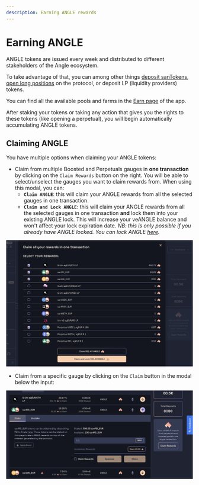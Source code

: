 ```yaml
---
description: Earning ANGLE rewards
---
```


# Earning ANGLE

ANGLE tokens are issued every week and distributed to different stakeholders of the Angle ecosystem.

To take advantage of that, you can among other things [deposit sanTokens](https://app.angle.money/#/deposit), [open long positions](https://app.angle.money/#/perpetuals) on the protocol, or deposit LP (liquidity providers) tokens.

You can find all the available pools and farms in the [Earn page](https://app.angle.money/#/earn) of the app.

After staking your tokens or taking any action that gives you the rights to these tokens (like opening a perpetual), you will begin automatically accumulating ANGLE tokens.

## Claiming ANGLE

You have multiple options when claiming your ANGLE tokens:

- Claim from multiple Boosted and Perpetuals gauges in **one transaction** by clicking on the `Claim Rewards` button on the right. You will be able to select/unselect the gauges you want to claim rewards from. When using this modal, you can:
  - **`Claim ANGLE`**: this will claim your ANGLE rewards from all the selected gauges in one transaction.
  - **`Claim and Lock ANGLE`**: this will claim your ANGLE rewards from all the selected gauges in one transaction **and** lock them into your existing ANGLE lock. This will increase your veANGLE balance and won't affect your lock expiration date. _NB: this is only possible if you already have ANGLE locked. You can lock ANGLE_ [_here_](https://app.angle.money/#/lock)_._&#x20;

![Claim rewards modal](../../.gitbook/assets/claim-rewards-modal.png)

- Claim from a specific gauge by clicking on the `Claim` button in the modal below the input:

![Claim button](../../.gitbook/assets/claim-rewards-from-pool.png)
